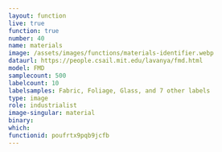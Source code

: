 ```yaml
---
layout: function
live: true
function: true
number: 40
name: materials
image: /assets/images/functions/materials-identifier.webp
dataurl: https://people.csail.mit.edu/lavanya/fmd.html
model: FMD
samplecount: 500
labelcount: 10
labelsamples: Fabric, Foliage, Glass, and 7 other labels
type: image
role: industrialist
image-singular: material
binary: 
which: 
functionid: poufrtx9pqb9jcfb
---
```

